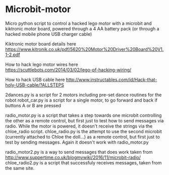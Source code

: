 # Microbit-motor
Micro python script to control a hacked lego motor with a microbit and kiktronic motor board, powered through a 4 AA battery pack (or through a hacked mobile phone USB charger cable)

Kiktronic motor board details here https://www.kitronik.co.uk/pdf/5620%20Motor%20Driver%20Board%20V1.1-2.pdf

How to hack lego motor wires here https://scuttlebots.com/2014/03/02/lego-pf-hacking-wiring/

How to hack USB cable here http://www.instructables.com/id/Hack-that-holy-USB-cable/?ALLSTEPS

2dances.py is a script for 2 motors including pre-set dance routines for the robot
robot_car.py is a script for a single motor, to go forward and back if buttons A or B are pressed

radio_motor.py is a script that takes a step towards one microbit controlling the other as a remote control, but first just to test how to send messages via radio. While the motor is powered, it doesn't receive the strings via the chloe_radio script.
chloe_radio.py is the attempt to use the second microbit (currently attached to Chloe the doll...) as a remote control, but first just to test by sending messages. Again it doesn't work with radio_motor.py

radio_motor2.py is a way to send messages that does work taken from http://www.suppertime.co.uk/blogmywiki/2016/11/microbit-radio/
chloe_radio2.py is a script that successfuly receives messages, taken from the same site.

